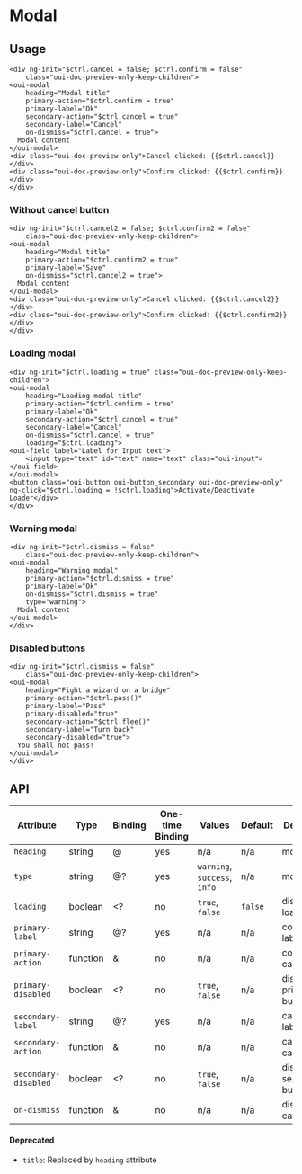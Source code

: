 # Modal

<component-status cx-design="complete" ux="complete"></component-status>

## Usage

```html:preview
<div ng-init="$ctrl.cancel = false; $ctrl.confirm = false"
    class="oui-doc-preview-only-keep-children">
<oui-modal
    heading="Modal title"
    primary-action="$ctrl.confirm = true"
    primary-label="Ok"
    secondary-action="$ctrl.cancel = true"
    secondary-label="Cancel"
    on-dismiss="$ctrl.cancel = true">
  Modal content
</oui-modal>
<div class="oui-doc-preview-only">Cancel clicked: {{$ctrl.cancel}}</div>
<div class="oui-doc-preview-only">Confirm clicked: {{$ctrl.confirm}}</div>
</div>
```

### Without cancel button

```html:preview
<div ng-init="$ctrl.cancel2 = false; $ctrl.confirm2 = false"
    class="oui-doc-preview-only-keep-children">
<oui-modal
    heading="Modal title"
    primary-action="$ctrl.confirm2 = true"
    primary-label="Save"
    on-dismiss="$ctrl.cancel2 = true">
  Modal content
</oui-modal>
<div class="oui-doc-preview-only">Cancel clicked: {{$ctrl.cancel2}}</div>
<div class="oui-doc-preview-only">Confirm clicked: {{$ctrl.confirm2}}</div>
</div>
```

### Loading modal

```html:preview
<div ng-init="$ctrl.loading = true" class="oui-doc-preview-only-keep-children">
<oui-modal
    heading="Loading modal title"
    primary-action="$ctrl.confirm = true"
    primary-label="Ok"
    secondary-action="$ctrl.cancel = true"
    secondary-label="Cancel"
    on-dismiss="$ctrl.cancel = true"
    loading="$ctrl.loading">
<oui-field label="Label for Input text">
    <input type="text" id="text" name="text" class="oui-input">
</oui-field>
</oui-modal>
<button class="oui-button oui-button_secondary oui-doc-preview-only" ng-click="$ctrl.loading = !$ctrl.loading">Activate/Deactivate Loader</div>
</div>
```

### Warning modal

```html:preview
<div ng-init="$ctrl.dismiss = false"
    class="oui-doc-preview-only-keep-children">
<oui-modal
    heading="Warning modal"
    primary-action="$ctrl.dismiss = true"
    primary-label="Ok"
    on-dismiss="$ctrl.dismiss = true"
    type="warning">
  Modal content
</oui-modal>
</div>
```

### Disabled buttons

```html:preview
<div ng-init="$ctrl.dismiss = false"
    class="oui-doc-preview-only-keep-children">
<oui-modal
    heading="Fight a wizard on a bridge"
    primary-action="$ctrl.pass()"
    primary-label="Pass"
    primary-disabled="true"
    secondary-action="$ctrl.flee()"
    secondary-label="Turn back"
    secondary-disabled="true">
  You shall not pass!
</oui-modal>
</div>
```

## API

| Attribute             | Type      | Binding   | One-time Binding | Values                         | Default   | Description
| ----                  | ----      | ----      | ----             | ----                           | ----      | ----
| `heading`             | string    | @         | yes              | n/a                            | n/a       | modal title
| `type`                | string    | @?        | yes              | `warning`, `success`, `info`   | n/a       | modal type
| `loading`             | boolean   | <?        | no               | `true`, `false`                | `false`   | display loader flag
| `primary-label`       | string    | @?        | yes              | n/a                            | n/a       | confirmation label
| `primary-action`      | function  | &         | no               | n/a                            | n/a       | confirmation callback
| `primary-disabled`    | boolean   | <?        | no               | `true`, `false`                | n/a       | disable the primary button
| `secondary-label`     | string    | @?        | yes              | n/a                            | n/a       | cancellation label
| `secondary-action`    | function  | &         | no               | n/a                            | n/a       | cancellation callback
| `secondary-disabled`  | boolean   | <?        | no               | `true`, `false`                | n/a       | disable the secondary button
| `on-dismiss`          | function  | &         | no               | n/a                            | n/a       | dismiss callback

#### Deprecated

* `title`: Replaced by `heading` attribute
